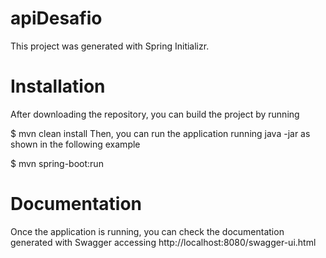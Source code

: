 # apiDesafio
This project was generated with Spring Initializr.

# Installation
After downloading the repository, you can build the project by running

$ mvn clean install
Then, you can run the application running java -jar as shown in the following example

$ mvn spring-boot:run
# Documentation
Once the application is running, you can check the documentation generated with Swagger accessing http://localhost:8080/swagger-ui.html